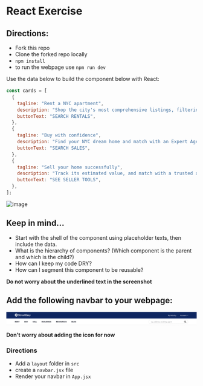 # React Exercise

## Directions:
- Fork this repo
- Clone the forked repo locally
- `npm install`
- to run the webpage use `npm run dev`


Use the data below to build the component below with React:

```javascript
const cards = [
  {
    tagline: "Rent a NYC apartment",
    description: "Shop the city's most comprehensive listings, filtering for the features you want most.",
    buttonText: "SEARCH RENTALS",
  },
  {
    tagline: "Buy with confidence",
    description: "Find your NYC dream home and match with an Expert Agent who can help you navigate the buying process.",
    buttonText: "SEARCH SALES",
  },
  {
    tagline: "Sell your home successfully",
    description: "Track its estimated value, and match with a trusted agent from our Experts network when it's time to list.",
    buttonText: "SEE SELLER TOOLS",
  },
];
```

![image](/src/assets/Screenshot%202024-07-15%20at%206.32.23 PM.png)

## Keep in mind...
- Start with the shell of the component using placeholder texts, then include the data.
- What is the hierarchy of components? (Which component is the parent and which is the child?)
- How can I keep my code DRY?
- How can I segment this component to be reusable?


**Do not worry about the underlined text in the screenshot**


## Add the following navbar to your webpage:
![image](/src/assets/navbar.png)

**Don't worry about adding the icon for now**

### Directions
- Add a `layout` folder in `src`
- create a `navbar.jsx` file
- Render your navbar in `App.jsx`




